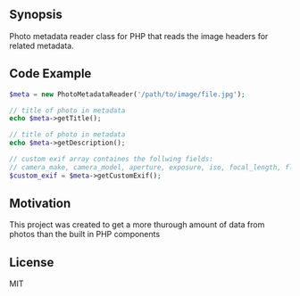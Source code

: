 ## Synopsis

Photo metadata reader class for PHP that reads the image headers for related metadata.

## Code Example

```php
$meta = new PhotoMetadataReader('/path/to/image/file.jpg');

// title of photo in metadata
echo $meta->getTitle(); 

// title of photo in metadata
echo $meta->getDescription(); 

// custom exif array containes the follwing fields: 
// camera_make, camera_model, aperture, exposure, iso, focal_length, flash_fired, flash_value
$custom_exif = $meta->getCustomExif();
```

## Motivation

This project was created to get a more thurough amount of data from photos than the built in PHP components

## License

MIT
